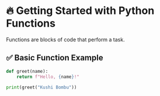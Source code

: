 # 🔥 Getting Started with Python Functions

Functions are blocks of code that perform a task.

## ✅ Basic Function Example

```python
def greet(name):
    return f"Hello, {name}!"

print(greet("Kushi Bombu"))